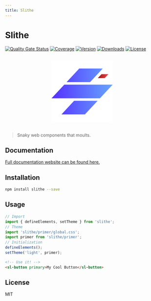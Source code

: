 ```yaml
---
title: Slithe
---
```

# Slithe

[![Quality Gate Status](https://sonarcloud.io/api/project_badges/measure?project=cadgerfeast_slithe&metric=alert_status)](https://sonarcloud.io/dashboard?id=cadgerfeast_slithe)
[![Coverage](https://sonarcloud.io/api/project_badges/measure?project=cadgerfeast_slithe&metric=coverage)](https://sonarcloud.io/dashboard?id=cadgerfeast_slithe)
[![Version](https://img.shields.io/npm/v/slithe)](https://www.npmjs.com/package/slithe)
[![Downloads](https://img.shields.io/npm/dt/slithe)](https://www.npmjs.com/package/slithe)
[![License](https://img.shields.io/npm/l/slithe)](https://github.com/cadgerfeast/slithe/blob/master/LICENSE)

<p align="center"><br/><img width="200" src="https://github.com/cadgerfeast/slithe/blob/master/public/icons/slithe.svg?raw=true" alt="Slithe Icon"/><br/><br/></p>

> Snaky web components that moults.

## Documentation

[Full documentation website can be found here.](https://slithe.cadgerfeast.dev)

## Installation

``` bash
npm install slithe --save
```

## Usage

``` javascript
// Import
import { defineElements, setTheme } from 'slithe';
// Theme
import 'slithe/primer/global.css';
import primer from 'slithe/primer';
// Initialization
defineElements();
setTheme('light', primer);
```

``` html
<!-- Use it! -->
<sl-button primary>My Cool Button</sl-button>
```

## License

MIT
